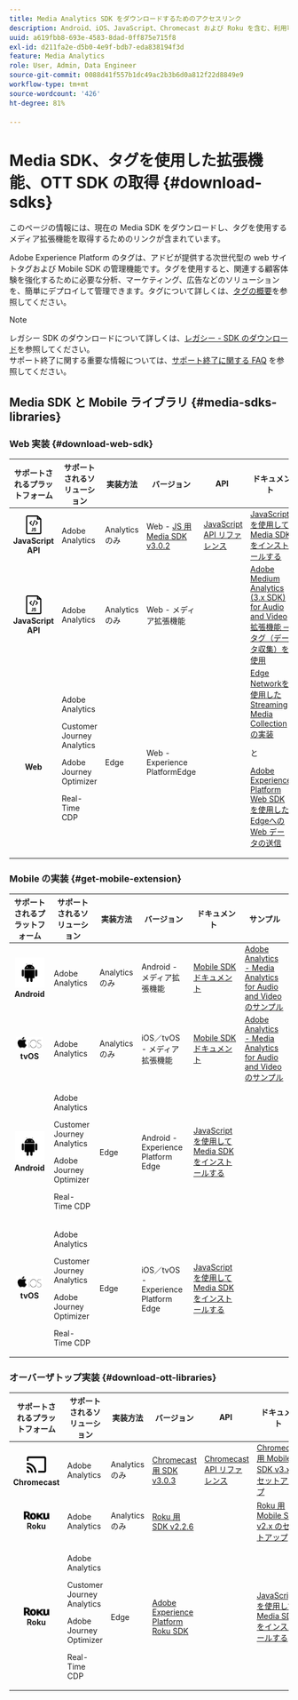 ```yaml
---
title: Media Analytics SDK をダウンロードするためのアクセスリンク
description: Android、iOS、JavaScript、Chromecast および Roku を含む、利用可能なプラットフォームの SDK ダウンロードのリンクです。
uuid: a619fbb8-693e-4583-8dad-0ff875e715f8
exl-id: d211fa2e-d5b0-4e9f-bdb7-eda838194f3d
feature: Media Analytics
role: User, Admin, Data Engineer
source-git-commit: 0088d41f557b1dc49ac2b3b6d0a812f22d8849e9
workflow-type: tm+mt
source-wordcount: '426'
ht-degree: 81%

---
```


# Media SDK、タグを使用した拡張機能、OTT SDK の取得 {#download-sdks}

このページの情報には、現在の Media SDK をダウンロードし、タグを使用するメディア拡張機能を取得するためのリンクが含まれています。

Adobe Experience Platform のタグは、アドビが提供する次世代型の web サイトタグおよび Mobile SDK の管理機能です。タグを使用すると、関連する顧客体験を強化するために必要な分析、マーケティング、広告などのソリューションを、簡単にデプロイして管理できます。タグについて詳しくは、[タグの概要](https://experienceleague.adobe.com/docs/platform-learn/data-collection/overview.html?lang=ja)を参照してください。


>[!NOTE]
>
>レガシー SDK のダウンロードについて詳しくは、[レガシー - SDK のダウンロード](/help/legacy/legacy-download-sdks.md)を参照してください。<br>
>サポート終了に関する重要な情報については、[サポート終了に関する FAQ](/help/additional-resources/end-of-support-faqs.md) を参照してください。

## Media SDK と Mobile ライブラリ {#media-sdks-libraries}

### Web 実装 {#download-web-sdk}

| サポートされるプラットフォーム | サポートされるソリューション | 実装方法 | バージョン |  API   |  ドキュメント  |  サンプル  |
|:---:|---|---|---|---| ---| ---|
| ![JavaScript アイコン ](assets/javascript-icon.png)</br>**JavaScript API** | Adobe Analytics | Analytics のみ | Web - [JS 用 Media SDK v3.0.2](https://github.com/Adobe-Marketing-Cloud/media-sdks/releases/tag/js-v3.0.2) | [JavaScript API リファレンス](https://adobe-marketing-cloud.github.io/media-sdks/reference/javascript_3x/index.html) | [JavaScriptを使用して Media SDKをインストールする ](/help/implementation/media-sdk/setup/web-implementation.md) | [JS 用 Media SDK v3.0.2 のサンプル](https://github.com/Adobe-Marketing-Cloud/media-sdks/tree/master/sdks/js/3.x) |
| ![JavaScript アイコン ](assets/javascript-icon.png)</br>**JavaScript API** | Adobe Analytics | Analytics のみ | Web - メディア拡張機能 |  | [Adobe Medium Analytics (3.x SDK) for Audio and Video 拡張機能 — タグ（データ収集）を使用](https://experienceleague.adobe.com/docs/experience-platform/tags/extensions/adobe/media-analytics-3x/overview.html?lang=ja) | [Adobe Media Analytics (3.x SDK) for Audio and Video 拡張機能のサンプル](https://github.com/Adobe-Marketing-Cloud/media-sdks/tree/master/samples/launch/js/3.x) |
| </br>**Web** | Adobe Analytics<p>Customer Journey Analytics</p><p>Adobe Journey Optimizer</p><p>Real-Time CDP</p> | Edge | Web -Experience PlatformEdge |  | [Edge Networkを使用した Streaming Media Collection の実装 ](/help/implementation/edge/implementation-edge.md) <p>と</p><p>[Adobe Experience Platform Web SDKを使用したEdgeへの Web データの送信 ](/help/implementation/edge/edge-web-sdk.md)</p> | |

### Mobile の実装 {#get-mobile-extension}

| サポートされるプラットフォーム | サポートされるソリューション | 実装方法 | バージョン |  ドキュメント   |  サンプル  |
|:---:|---|---|---|---|---|
| ![Androidアイコン ](assets/android-icon.png)</br>**Android** | Adobe Analytics | Analytics のみ | Android - メディア拡張機能 | [Mobile SDK ドキュメント](https://developer.adobe.com/client-sdks/documentation/adobe-media-analytics/) | [Adobe Analytics - Media Analytics for Audio and Video のサンプル](https://github.com/Adobe-Marketing-Cloud/media-sdks/tree/master/samples/launch/mobile/android) |
| ![Apple iOS アイコン&#x200B;](assets/ios-icon.png)<br>**tvOS** | Adobe Analytics | Analytics のみ | iOS／tvOS - メディア拡張機能 | [Mobile SDK ドキュメント](https://developer.adobe.com/client-sdks/documentation/adobe-media-analytics/) | [Adobe Analytics - Media Analytics for Audio and Video のサンプル](https://github.com/adobe/aepsdk-media-ios/tree/main/TestApp) |
| ![Androidアイコン ](assets/android-icon.png)</br>**Android** | <p>Adobe Analytics</p><p>Customer Journey Analytics</p><p>Adobe Journey Optimizer</p><p>Real-Time CDP</p> | Edge | Android - Experience Platform Edge | [JavaScriptを使用して Media SDKをインストールする ](/help/implementation/edge/implementation-edge.md) | |
| ![Apple iOS アイコン&#x200B;](assets/ios-icon.png)<br>**tvOS** | <p>Adobe Analytics</p><p>Customer Journey Analytics</p><p>Adobe Journey Optimizer</p><p>Real-Time CDP</p> | Edge | iOS／tvOS - Experience Platform Edge | [JavaScriptを使用して Media SDKをインストールする ](/help/implementation/edge/implementation-edge.md) |  |

### オーバーザトップ実装 {#download-ott-libraries}

| サポートされるプラットフォーム | サポートされるソリューション | 実装方法 | バージョン |  API   |  ドキュメント  |
|:---:|---|---|---|---|---|
| ![Chromecast アイコン ](assets/chromecast-icon.png)</br>**Chromecast** | Adobe Analytics | Analytics のみ | [Chromecast 用 SDK v3.0.3](https://github.com/Adobe-Marketing-Cloud/media-sdks/releases/tag/chromecast-v3.0.3) | [Chromecast API リファレンス](https://adobe-marketing-cloud.github.io/media-sdks/reference/chromecast/) | [Chromecast 用 Mobile SDK v3.x のセットアップ](/help/implementation/media-sdk/setup/set-up-chromecast.md) |
| ![Roku icon ](assets/roku-icon.png)</br>**Roku** | Adobe Analytics | Analytics のみ | [Roku 用 SDK v2.2.6](https://github.com/Adobe-Marketing-Cloud/media-sdks/releases/tag/roku-v2.2.6) |  | [Roku 用 Mobile SDK v2.x のセットアップ](/help/implementation/media-sdk/setup/set-up-roku.md) |
| ![Roku icon ](assets/roku-icon.png)</br>**Roku** | <p>Adobe Analytics</p><p>Customer Journey Analytics</p><p>Adobe Journey Optimizer</p><p>Real-Time CDP</p> | Edge | [Adobe Experience Platform Roku SDK](https://github.com/adobe/aepsdk-roku/tree/main) |  | [JavaScriptを使用して Media SDKをインストールする ](/help/implementation/edge/implementation-edge.md) |

